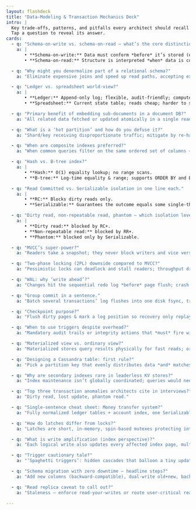 ```yaml
---
layout: flashdeck
title: "Data-Modeling & Transaction Mechanics Deck"
intro: |
  Key trade-offs, patterns, and pitfalls every architect should recall on-demand.  
  Tap a question to reveal its answer.
cards:
  - q: "Schema-on-write vs. schema-on-read — what’s the core distinction?"
    a: |
       • **Schema-on-write:** Data must conform *before* it’s stored (e.g., relational tables).  
       • **Schema-on-read:** Structure is interpreted *when* data is consumed (e.g., JSON docs).

  - q: "Why might you denormalize part of a relational schema?"
    a: "Eliminate expensive joins and speed up read paths, accepting extra write complexity and possible inconsistencies."

  - q: "Ledger vs. spreadsheet world-view?"
    a: |
       • **Ledger:** Append-only log; flexible, audit-friendly; compute current state on demand.  
       • **Spreadsheet:** Current state table; reads cheap; harder to scale consistent updates.

  - q: "Primary benefit of embedding sub-documents in a document DB?"
    a: "All related data fetched or updated atomically in a single read/write."

  - q: "What is a ‘hot partition’ and how do you defuse it?"
    a: "Shard/key receiving disproportionate traffic; mitigate by re-hashing, adding key randomness, or tiered caching."

  - q: "When are composite indexes preferred?"
    a: "When common queries filter on the same ordered set of columns — one index covers multiple predicates."

  - q: "Hash vs. B-tree index?"
    a: |
       • **Hash:** O(1) equality lookup; no range scans.  
       • **B-tree:** Log-time equality & range; supports ORDER BY and BETWEEN.

  - q: "Read Committed vs. Serializable isolation in one line each."
    a: |
       • **RC:** Blocks dirty reads only.  
       • **Serializable:** Guarantees the outcome equals some single-threaded order; prevents phantoms & lost updates.

  - q: "Dirty read, non-repeatable read, phantom — which isolation levels stop each?"
    a: |
       • **Dirty read:** blocked by RC+.  
       • **Non-repeatable read:** blocked by RR+.  
       • **Phantom:** blocked only by Serializable.

  - q: "MVCC’s super-power?"
    a: "Readers take a snapshot; they never block writers and vice versa—high read concurrency with snapshot consistency."

  - q: "Two-phase locking (2PL) downside compared to MVCC?"
    a: "Pessimistic locks can deadlock and stall readers; throughput drops under contention."

  - q: "WAL: why ‘write ahead’?"
    a: "Changes hit the sequential redo log *before* page flush; crash recovery replays the log to restore durability."

  - q: "Group commit in a sentence."
    a: "Batch several transactions’ log flushes into one disk fsync, trading milliseconds of latency for higher throughput."

  - q: "Checkpoint purpose?"
    a: "Flush dirty pages & mark a log position so recovery only replays records after that point."

  - q: "When to use triggers despite overhead?"
    a: "Mandatory audit trails or integrity actions that *must* fire with every change, independent of application code."

  - q: "Materialized view vs. ordinary view?"
    a: "Materialized stores query results physically for fast reads; ordinary view is a stored query executed on demand."

  - q: "Designing a Cassandra table: first rule?"
    a: "Pick a partition key that evenly distributes data *and* matches primary query pattern; avoid multi-partition fan-out."

  - q: "Why are secondary indexes rare in leaderless KV stores?"
    a: "Index maintenance isn’t globally coordinated; queries would need scatter-gather across all nodes — expensive."

  - q: "Top three transaction anomalies architects cite in interviews?"
    a: "Dirty read, lost update, phantom read."

  - q: "Single-sentence cheat sheet: Money transfer system?"
    a: "Fully normalized ledger tables + account index, one Serializable transaction debiting and crediting rows atomically."

  - q: "How do latches differ from locks?"
    a: "Latches are short, in-memory, spin-based mutexes protecting internal data structures; locks enforce ACID isolation."

  - q: "What is write amplification (index perspective)?"
    a: "Each logical write also updates every affected index page, multiplying I/O cost."

  - q: "Trigger cautionary tale?"
    a: "‘Spaghetti triggers’: hidden cascades that balloon a tiny update into opaque, slow chain reactions — hard to debug."

  - q: "Schema migration with zero downtime — headline steps?"
    a: "Add new columns (backward-compatible), dual-write old+new, background backfill, flip reads, drop legacy fields."

  - q: "Read replica caveat to call out?"
    a: "Staleness — enforce read-your-writes or route user-critical reads to primary."

---
```


